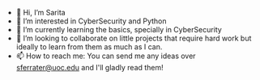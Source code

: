 - 👋 Hi, I’m Sarita
- 👀 I’m interested in CyberSecurity and Python
- 🌱 I’m currently learning the basics, specially in CyberSecurity
- 💞️ I’m looking to collaborate on little projects that require hard work but ideally to learn from them as much as I can.
- 📫 How to reach me: You can send me any ideas over sferrater@uoc.edu and I'll gladly read them!

<!---
S4RiT4/S4RiT4 is a ✨ special ✨ repository because its `README.md` (this file) appears on your GitHub profile.
You can click the Preview link to take a look at your changes.
--->

